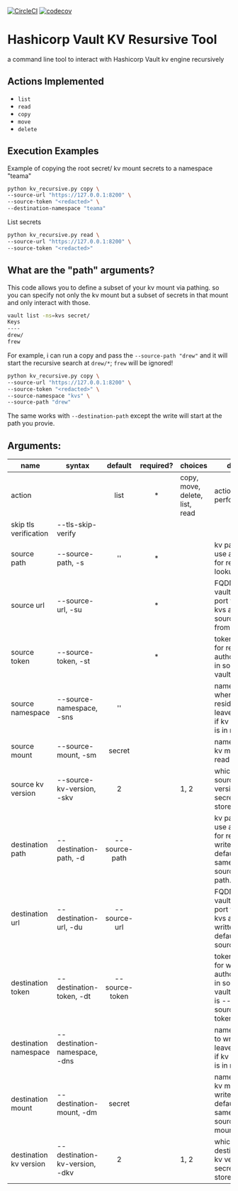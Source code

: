 [![CircleCI](https://circleci.com/gh/drewmullen/vault-kv-migrate.svg?style=svg)](https://circleci.com/gh/drewmullen/vault-kv-migrate)
[![codecov](https://codecov.io/gh/drewmullen/vault-kv-migrate/branch/master/graph/badge.svg)](https://codecov.io/gh/drewmullen/vault-kv-migrate)

# Hashicorp Vault KV Resursive Tool
a command line tool to interact with Hashicorp Vault kv engine recursively

## Actions Implemented

- `list`
- `read`
- `copy`
- `move`
- `delete`

## Execution Examples

Example of copying the root secret/ kv mount secrets to a namespace "teama"

```bash
python kv_recursive.py copy \
--source-url "https://127.0.0.1:8200" \
--source-token "<redacted>" \
--destination-namespace "teama"
```

List secrets

```bash
python kv_recursive.py read \
--source-url "https://127.0.0.1:8200" \
--source-token "<redacted>"
```

## What are the "path" arguments?

This code allows you to define a subset of your kv mount via pathing. so you can specify not only the kv mount but a subset of secrets in that mount and only interact with those.

```bash
vault list -ns=kvs secret/
Keys
----
drew/
frew
```

For example, i can run a copy and pass the `--source-path "drew"` and it will start the recursive search at `drew/*`; `frew` will be ignored!

```bash
python kv_recursive.py copy \
--source-url "https://127.0.0.1:8200" \
--source-token "<redacted>" \
--source-namespace "kvs" \
--source-path "drew" 
```

The same works with `--destination-path` except the write will start at the path you provie.

## Arguments:

| name                   | syntax                         |     default    | required? | choices                        | desc.                                                                          |
|------------------------|--------------------------------|:--------------:|:---------:|--------------------------------|--------------------------------------------------------------------------------|
| action                 |                                |      list      |     *     | copy, move, delete, list, read | action to perform                                                              |
| skip tls verification  | --tls-skip-verify              |                |           |                                |                                                                                |
| source path            | --source-path, -s              |       ''       |     *     |                                | kv path to use as root for recursion lookup                                    |
| source url             | --source-url, -su              |                |     *     |                                | FQDN of vault url with port where kvs are sourced from                         |
| source token           | --source-token, -st            |                |     *     |                                | token used for read authorization in source vault                              |
| source namespace       | --source-namespace, -sns       |       ''       |           |                                | namespace where kv resides. leave empty if kv mount is in root                 |
| source mount           | --source-mount, -sm            |     secret     |           |                                | name of the kv mount to read from                                              |
| source kv version      | --source-kv-version, -skv      |        2       |           |                1, 2            | which source kv version secrets are stored as.                                 |
| destination path       | --destination-path, -d         |  --source-path |           |                                | kv path to use as root for recursion write. defaults to same as --source-path. |
| destination url        | --destination-url, -du         |  --source-url  |           |                                | FQDN of vault url with port where kvs are written to. default is --source-url  |
| destination token      | --destination-token, -dt       | --source-token |           |                                | token used for write authorization in source vault. default is --source-token  |
| destination namespace  | --destination-namespace, -dns  |                |           |                                | namespace to write kvs. leave empty if kv mount is in root                     |
| destination mount      | --destination-mount, -dm       |     secret     |           |                                | name of the kv mount to write to. default is same as --source-mount            |
| destination kv version | --destination-kv-version, -dkv |        2       |           |                1, 2            | which destination kv version secrets are stored as.                            |
